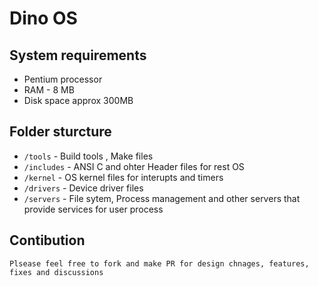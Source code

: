 # Dino OS

## System requirements
 - Pentium processor
 - RAM - 8 MB
 - Disk space approx 300MB

## Folder sturcture
 - `/tools` - Build tools , Make files
 - `/includes` - ANSI C and ohter Header files for rest OS
 - `/kernel` - OS kernel files for interupts and timers
 - `/drivers` - Device driver files
 - `/servers` - File sytem, Process management and other servers that provide services for user process

 ## Contibution
    Plsease feel free to fork and make PR for design chnages, features, fixes and discussions